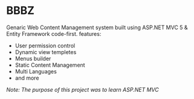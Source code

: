 # BBBZ
 
Genaric Web Content Management system built using ASP.NET MVC 5 & Entity Framework code-first.
features:
- User permission control
- Dynamic view templetes
- Menus builder
- Static Content Management
- Multi Languages
- and more

_Note: The purpose of this project was to learn ASP.NET MVC_
